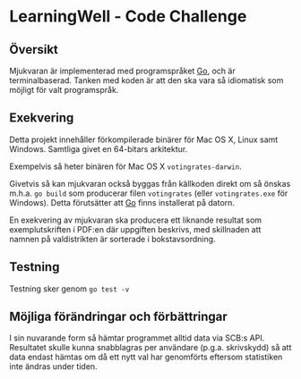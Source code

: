 # LearningWell - Code Challenge

## Översikt

Mjukvaran är implementerad med programspråket [Go][go], och
är terminalbaserad. Tanken med koden är att den ska vara så
idiomatisk som möjligt för valt programspråk.

## Exekvering

Detta projekt innehåller förkompilerade binärer för Mac OS X,
Linux samt Windows. Samtliga givet en 64-bitars arkitektur.

Exempelvis så heter binären för Mac OS X `votingrates-darwin`.

Givetvis så kan mjukvaran också byggas från källkoden direkt
om så önskas m.h.a. `go build` som producerar filen `votingrates`
(eller `votingrates.exe` för Windows). Detta förutsätter att
[Go][go] finns installerat på datorn.

En exekvering av mjukvaran ska producera ett liknande resultat
som exemplutskriften i PDF:en där uppgiften beskrivs, med skillnaden
att namnen på valdistrikten är sorterade i bokstavsordning.

## Testning

Testning sker genom `go test -v`

## Möjliga förändringar och förbättringar

I sin nuvarande form så hämtar programmet alltid data via SCB:s API.
Resultatet skulle kunna snabblagras per användare (p.g.a. skrivskydd)
så att data endast hämtas om då ett nytt val har genomförts eftersom
statistiken inte ändras under tiden.

[go]:http://golang.org/
